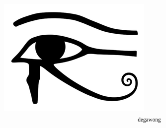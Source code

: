 ![degawong](/doc/right.png)

<font size = 4 face="黑体"><p align="right">degawong<p></font>

```cpp


```
